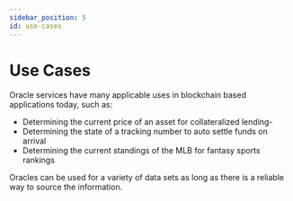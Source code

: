 ```yaml
---
sidebar_position: 5
id: use-cases
---
```


# Use Cases

Oracle services have many applicable uses in blockchain based applications today, such as:

- Determining the current price of an asset for collateralized lending-
- Determining the state of a tracking number to auto settle funds on arrival
- Determining the current standings of the MLB for fantasy sports rankings

Oracles can be used for a variety of data sets as long as there is a reliable way to source the information.

